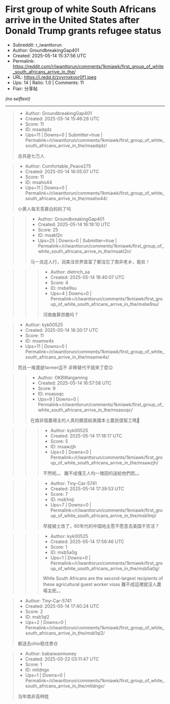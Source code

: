 # First group of white South Africans arrive in the United States after Donald Trump grants refugee status

- Subreddit: r_iwanttorun
- Author: GroundbreakingGap401
- Created: 2025-05-14 15:37:56 UTC
- Permalink: https://reddit.com/r/iwanttorun/comments/1kmiawk/first_group_of_white_south_africans_arrive_in_the/
- URL: https://i.redd.it/zvyrnxkvor0f1.jpeg
- Ups: 14 | Ratio: 1.0 | Comments: 11
- Flair: 分享帖

_(no selftext)_

---

> - Author: GroundbreakingGap401
> - Created: 2025-05-14 15:46:28 UTC
> - Score: 11
> - ID: msadqdz
> - Ups=11 | Downs=0 | Submitter=true | Permalink=/r/iwanttorun/comments/1kmiawk/first_group_of_white_south_africans_arrive_in_the/msadqdz/
>
> 总共是七万人

> - Author: Comfortable_Peace275
> - Created: 2025-05-14 16:05:07 UTC
> - Score: 11
> - ID: msaho44
> - Ups=11 | Downs=0 | Permalink=/r/iwanttorun/comments/1kmiawk/first_group_of_white_south_africans_arrive_in_the/msaho44/
>
> 小黄人每天羡慕白妈妈了吗

>> - Author: GroundbreakingGap401
>> - Created: 2025-05-14 16:19:10 UTC
>> - Score: 25
>> - ID: msakl2n
>> - Ups=25 | Downs=0 | Submitter=true | Permalink=/r/iwanttorun/comments/1kmiawk/first_group_of_white_south_africans_arrive_in_the/msakl2n/
>>
>> 马一龙这人行，润美当世界首富了都没忘了南非老乡，能处！

>>> - Author: dietrich_sa
>>> - Created: 2025-05-14 18:40:07 UTC
>>> - Score: 4
>>> - ID: msbe9su
>>> - Ups=4 | Downs=0 | Permalink=/r/iwanttorun/comments/1kmiawk/first_group_of_white_south_africans_arrive_in_the/msbe9su/
>>>
>>> 河南裔算昂撒吗？

> - Author: kyk00525
> - Created: 2025-05-14 16:30:17 UTC
> - Score: 11
> - ID: msamw4s
> - Ups=11 | Downs=0 | Permalink=/r/iwanttorun/comments/1kmiawk/first_group_of_white_south_africans_arrive_in_the/msamw4s/
>
> 而且一堆還是farmer這不 非移替代不就來了麼😉

>> - Author: OKBWargaming
>> - Created: 2025-05-14 16:57:58 UTC
>> - Score: 9
>> - ID: msasoqc
>> - Ups=9 | Downs=0 | Permalink=/r/iwanttorun/comments/1kmiawk/first_group_of_white_south_africans_arrive_in_the/msasoqc/
>>
>> 在南非儅農場主的人真的願意給美國本土農民儅幫工嗎🤔

>>> - Author: kyk00525
>>> - Created: 2025-05-14 17:18:17 UTC
>>> - Score: 5
>>> - ID: msawzjh
>>> - Ups=5 | Downs=0 | Permalink=/r/iwanttorun/comments/1kmiawk/first_group_of_white_south_africans_arrive_in_the/msawzjh/
>>>
>>> 不然呢。。
>>> 難不成懂王人均一塊田的送給他們麽。。

>>> - Author: Tiny-Car-5741
>>> - Created: 2025-05-14 17:39:53 UTC
>>> - Score: 7
>>> - ID: msb1mji
>>> - Ups=7 | Downs=0 | Permalink=/r/iwanttorun/comments/1kmiawk/first_group_of_white_south_africans_arrive_in_the/msb1mji/
>>>
>>> 早就被土改了，60年代的中国地主愿不愿意去美国干农活？

>>> - Author: kyk00525
>>> - Created: 2025-05-14 17:56:46 UTC
>>> - Score: 1
>>> - ID: msb5a0g
>>> - Ups=1 | Downs=0 | Permalink=/r/iwanttorun/comments/1kmiawk/first_group_of_white_south_africans_arrive_in_the/msb5a0g/
>>>
>>> While South Africans are the second-largest recipients of these agricultural guest worker visas
>>> 難不成這裡就沒人農場主麽。。

> - Author: Tiny-Car-5741
> - Created: 2025-05-14 17:40:24 UTC
> - Score: 2
> - ID: msb1ql2
> - Ups=2 | Downs=0 | Permalink=/r/iwanttorun/comments/1kmiawk/first_group_of_white_south_africans_arrive_in_the/msb1ql2/
>
> 都送去ohio稳住票仓

> - Author: babaiwanmoney
> - Created: 2025-05-22 03:11:47 UTC
> - Score: 1
> - ID: mtldngx
> - Ups=1 | Downs=0 | Permalink=/r/iwanttorun/comments/1kmiawk/first_group_of_white_south_africans_arrive_in_the/mtldngx/
>
> 当年南非高种姓
